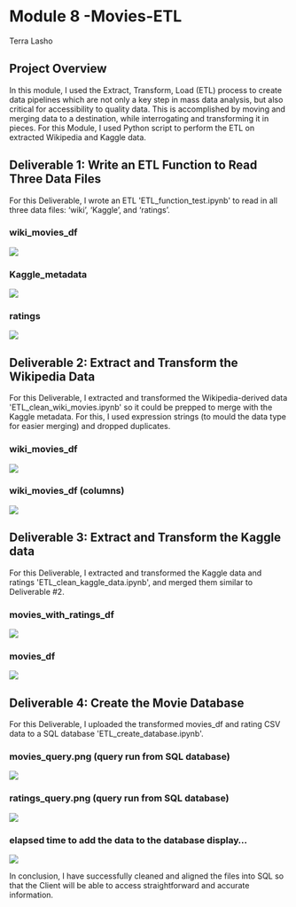 # Module 8 -Movies-ETL
Terra Lasho

## Project Overview
In this module, I used the Extract, Transform, Load (ETL) process to create data pipelines which are not only a key step in mass data analysis, but also critical for accessibility to quality data.  This is accomplished by moving and merging data to a destination, while interrogating and transforming it in pieces. For this Module, I used Python script to perform the ETL on extracted Wikipedia and Kaggle data. 
## Deliverable 1: Write an ETL Function to Read Three Data Files
For this Deliverable, I wrote an ETL 'ETL_function_test.ipynb' to read in all three data files: ‘wiki’, ‘Kaggle’, and ‘ratings’.
### wiki_movies_df  
![](https://github.com/Beetleee/Movies_ETL/blob/main/Resources/D1_wiki.png)

### Kaggle_metadata

![](https://github.com/Beetleee/Movies_ETL/blob/main/Resources/D1_kaggle.png)

### ratings

![](https://github.com/Beetleee/Movies_ETL/blob/main/Resources/D1_ratings.png)

## Deliverable 2: Extract and Transform the Wikipedia Data
For this Deliverable, I extracted and transformed the Wikipedia-derived data 'ETL_clean_wiki_movies.ipynb' so it could be prepped to merge with the Kaggle metadata.  For this, I used expression strings (to mould the data type for easier merging) and dropped duplicates.
### wiki_movies_df  
![](https://github.com/Beetleee/Movies_ETL/blob/main/Resources/D2_wiki.png)

### wiki_movies_df (columns)

![](https://github.com/Beetleee/Movies_ETL/blob/main/Resources/D2_wiki2.png)

## Deliverable 3: Extract and Transform the Kaggle data
For this Deliverable, I extracted and transformed the Kaggle data and ratings 'ETL_clean_kaggle_data.ipynb', and merged them similar to Deliverable #2.
### movies_with_ratings_df  
![](https://github.com/Beetleee/Movies_ETL/blob/main/Resources/D3_movies2.png)

### movies_df

![](https://github.com/Beetleee/School_District_Analysis/blob/main/resources/percentages_on_new.png)

## Deliverable 4: Create the Movie Database

For this Deliverable, I uploaded the transformed movies_df and rating CSV data to a SQL database 'ETL_create_database.ipynb'.

### movies_query.png (query run from SQL database)
![](https://github.com/Beetleee/School_District_Analysis/blob/main/resources/percentages_on_new.png)

### ratings_query.png (query run from SQL database)
![](https://github.com/Beetleee/School_District_Analysis/blob/main/resources/percentages_on_new.png)

### elapsed time to add the data to the database display…
![](https://github.com/Beetleee/School_District_Analysis/blob/main/resources/percentages_on_new.png)

In conclusion, I have successfully cleaned and aligned the files into SQL so that the Client will be able to access straightforward and accurate information.
